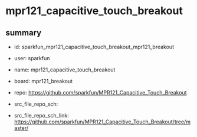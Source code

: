# mpr121_capacitive_touch_breakout
 
## summary 
* id: sparkfun_mpr121_capacitive_touch_breakout_mpr121_breakout
* user: sparkfun
* name: mpr121_capacitive_touch_breakout
* board: mpr121_breakout
* repo: https://github.com/sparkfun/MPR121_Capacitive_Touch_Breakout



* src_file_repo_sch: 
* src_file_repo_sch_link: https://github.com/sparkfun/MPR121_Capacitive_Touch_Breakout/tree/master/




